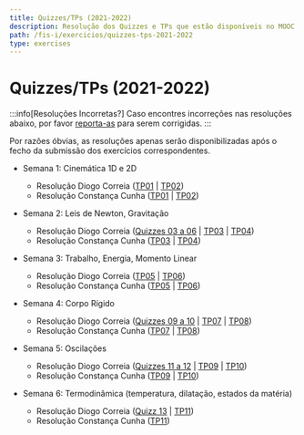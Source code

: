 ```yaml
---
title: Quizzes/TPs (2021-2022)
description: Resolução dos Quizzes e TPs que estão disponíveis no MOOC da UC (de 2021-2022).
path: /fis-i/exercicios/quizzes-tps-2021-2022
type: exercises
---
```


# Quizzes/TPs (2021-2022)

:::info[Resoluções Incorretas?]
Caso encontres incorreções nas resoluções abaixo, por favor
[reporta-as](https://github.com/leic-pt/resumos-leic/issues/new/choose)
para serem corrigidas.
:::

Por razões óbvias, as resoluções apenas serão disponibilizadas após o fecho da submissão dos exercícios correspondentes.

- Semana 1: Cinemática 1D e 2D

  - Resolução Diogo Correia ([TP01](https://drive.google.com/file/d/1OF67cJ8OCScs2W0g3xmZc9xWH9U9TcAl/view) | [TP02](https://drive.google.com/file/d/1gB_6_ZY8Da5q1CF0Uj6OztBM-KZ9EBhZ/view))
  - Resolução Constança Cunha ([TP01](https://drive.google.com/file/d/1KMPnpYu3um-llOVjyCSo7e0o5AsRHhq9/view) | [TP02](https://drive.google.com/file/d/1TwnaWLbW2OeIrD51rQShHqyJ9UVjiTsV/view))

- Semana 2: Leis de Newton, Gravitação

  - Resolução Diogo Correia ([Quizzes 03 a 06](https://drive.google.com/file/d/1KqqGBnvDQo8raDqeujJc5v56hJWNP6y3/view) | [TP03](https://drive.google.com/file/d/1SoaEelwBg47wOMKtApqV5HZx-DoZ49rI/view) | [TP04](https://drive.google.com/file/d/1xW34NEOf3LDcDqWkBCTI6D6EBGF5VM7s/view))
  - Resolução Constança Cunha ([TP03](https://drive.google.com/file/d/1c_gZH_c-dmFK6atRYxFayNEZjTf3OxWy/view) | [TP04](https://drive.google.com/file/d/1G6_6JvTXoNEYfW-Qa5zck9ziqiJXpONH/view))

- Semana 3: Trabalho, Energia, Momento Linear

  - Resolução Diogo Correia ([TP05](https://drive.google.com/file/d/1S8uvKNNHFA0U7qghbFeestITEEcwuNVV/view?usp=sharing) | [TP06](https://drive.google.com/file/d/1qvhy5F3MHbjxG1vOwjzRCCVnGXVDrdmM/view?usp=sharing))
  - Resolução Constança Cunha ([TP05](https://drive.google.com/file/d/1KyVIW_W77jTDO3QqXI0FA3_1bXlva0Vn/view) | [TP06](https://drive.google.com/file/d/1tkaEfDiQRflQrb0CcVDNoib2iSF3dkB2/view))

- Semana 4: Corpo Rígido

  - Resolução Diogo Correia ([Quizzes 09 a 10](https://drive.google.com/file/d/17QHpv4UVItiGEK7GQXxDPKkDWXdrqJXt/view) | [TP07](https://drive.google.com/file/d/1P-sembufKgKeNi9L8YIVT-UAHXfoo3sR/view) | [TP08](https://drive.google.com/file/d/1avPvURhnBWrzkqnHMnLRUcLKvrJNcleg/view))
  - Resolução Constança Cunha ([TP07](https://drive.google.com/file/d/1CS_WssYM6NXAcUtVnOg5hHF3aThejkLa/view) | [TP08](https://drive.google.com/file/d/1dU7z5ikl2OPuxF5YAlsgbEXpjr9G0PZe/view))

- Semana 5: Oscilações

  - Resolução Diogo Correia ([Quizzes 11 a 12](https://drive.google.com/file/d/1JFY5VnrUAPl179aMRVk1LJCm9sQAZ56r/view) | [TP09](https://drive.google.com/file/d/14vq3_1lHynquHt48lVTkF3hCvEhqUbFQ/view) | [TP10](https://drive.google.com/file/d/1_tYLqL1ajOsV2Xa_5CIbuhmGyc93lkDd/view))
  - Resolução Constança Cunha ([TP09](https://drive.google.com/file/d/1AaNpeDMWuiDwtVpTZBdVgc8gx756ALzk/view) | [TP10](https://drive.google.com/file/d/1KkmfVAI85j9EdEKnj4F93FX38gUehGd7/view))

- Semana 6: Termodinâmica (temperatura, dilatação, estados da matéria)

  - Resolução Diogo Correia ([Quizz 13](https://drive.google.com/file/d/1xhw5nNW_jZwFVVeKg_2U4jmY5SSsGNBp/view) | [TP11](https://drive.google.com/file/d/1ToD6NGEUHEldeClOHkqUyep9WoSK6y4U/view))
  - Resolução Constança Cunha ([TP11](https://drive.google.com/file/d/1uZvtw9Vj31lsTgEaRyx3aiopgZuBwYzi/view))
